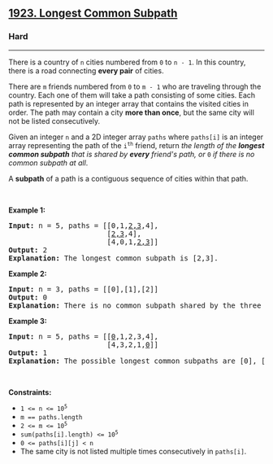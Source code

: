 <h2><a href="https://leetcode.com/problems/longest-common-subpath/">1923. Longest Common Subpath</a></h2><h3>Hard</h3><hr><div><p>There is a country of <code>n</code> cities numbered from <code>0</code> to <code>n - 1</code>. In this country, there is a road connecting <b>every pair</b> of cities.</p>

<p>There are <code>m</code> friends numbered from <code>0</code> to <code>m - 1</code> who are traveling through the country. Each one of them will take a path consisting of some cities. Each path is represented by an integer array that contains the visited cities in order. The path may contain a city <strong>more than once</strong>, but the same city will not be listed consecutively.</p>

<p>Given an integer <code>n</code> and a 2D integer array <code>paths</code> where <code>paths[i]</code> is an integer array representing the path of the <code>i<sup>th</sup></code> friend, return <em>the length of the <strong>longest common subpath</strong> that is shared by <strong>every</strong> friend's path, or </em><code>0</code><em> if there is no common subpath at all</em>.</p>

<p>A <strong>subpath</strong> of a path is a contiguous sequence of cities within that path.</p>

<p>&nbsp;</p>
<p><strong>Example 1:</strong></p>

<pre><strong>Input:</strong> n = 5, paths = [[0,1,<u>2,3</u>,4],
                       [<u>2,3</u>,4],
                       [4,0,1,<u>2,3</u>]]
<strong>Output:</strong> 2
<strong>Explanation:</strong> The longest common subpath is [2,3].
</pre>

<p><strong>Example 2:</strong></p>

<pre><strong>Input:</strong> n = 3, paths = [[0],[1],[2]]
<strong>Output:</strong> 0
<strong>Explanation:</strong> There is no common subpath shared by the three paths.
</pre>

<p><strong>Example 3:</strong></p>

<pre><strong>Input:</strong> n = 5, paths = [[<u>0</u>,1,2,3,4],
                       [4,3,2,1,<u>0</u>]]
<strong>Output:</strong> 1
<strong>Explanation:</strong> The possible longest common subpaths are [0], [1], [2], [3], and [4]. All have a length of 1.</pre>

<p>&nbsp;</p>
<p><strong>Constraints:</strong></p>

<ul>
	<li><code>1 &lt;= n &lt;= 10<sup>5</sup></code></li>
	<li><code>m == paths.length</code></li>
	<li><code>2 &lt;= m &lt;= 10<sup>5</sup></code></li>
	<li><code>sum(paths[i].length) &lt;= 10<sup>5</sup></code></li>
	<li><code>0 &lt;= paths[i][j] &lt; n</code></li>
	<li>The same city is not listed multiple times consecutively in <code>paths[i]</code>.</li>
</ul>
</div>